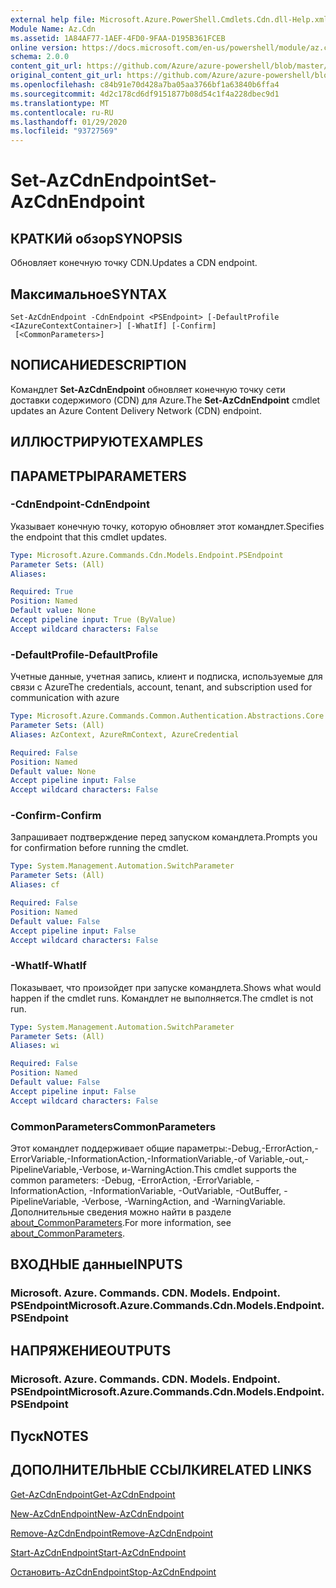 ```yaml
---
external help file: Microsoft.Azure.PowerShell.Cmdlets.Cdn.dll-Help.xml
Module Name: Az.Cdn
ms.assetid: 1A84AF77-1AEF-4FD0-9FAA-D195B361FCEB
online version: https://docs.microsoft.com/en-us/powershell/module/az.cdn/set-azcdnendpoint
schema: 2.0.0
content_git_url: https://github.com/Azure/azure-powershell/blob/master/src/Cdn/Cdn/help/Set-AzCdnEndpoint.md
original_content_git_url: https://github.com/Azure/azure-powershell/blob/master/src/Cdn/Cdn/help/Set-AzCdnEndpoint.md
ms.openlocfilehash: c84b91e70d428a7ba05aa3766bf1a63840b6ffa4
ms.sourcegitcommit: 4d2c178cd6df9151877b08d54c1f4a228dbec9d1
ms.translationtype: MT
ms.contentlocale: ru-RU
ms.lasthandoff: 01/29/2020
ms.locfileid: "93727569"
---
```

# <span data-ttu-id="b0d74-101">Set-AzCdnEndpoint</span><span class="sxs-lookup"><span data-stu-id="b0d74-101">Set-AzCdnEndpoint</span></span>

## <span data-ttu-id="b0d74-102">КРАТКИй обзор</span><span class="sxs-lookup"><span data-stu-id="b0d74-102">SYNOPSIS</span></span>
<span data-ttu-id="b0d74-103">Обновляет конечную точку CDN.</span><span class="sxs-lookup"><span data-stu-id="b0d74-103">Updates a CDN endpoint.</span></span>

## <span data-ttu-id="b0d74-104">Максимальное</span><span class="sxs-lookup"><span data-stu-id="b0d74-104">SYNTAX</span></span>

```
Set-AzCdnEndpoint -CdnEndpoint <PSEndpoint> [-DefaultProfile <IAzureContextContainer>] [-WhatIf] [-Confirm]
 [<CommonParameters>]
```

## <span data-ttu-id="b0d74-105">NОПИСАНИЕ</span><span class="sxs-lookup"><span data-stu-id="b0d74-105">DESCRIPTION</span></span>
<span data-ttu-id="b0d74-106">Командлет **Set-AzCdnEndpoint** обновляет конечную точку сети доставки содержимого (CDN) для Azure.</span><span class="sxs-lookup"><span data-stu-id="b0d74-106">The **Set-AzCdnEndpoint** cmdlet updates an Azure Content Delivery Network (CDN) endpoint.</span></span>

## <span data-ttu-id="b0d74-107">ИЛЛЮСТРИРУЮТ</span><span class="sxs-lookup"><span data-stu-id="b0d74-107">EXAMPLES</span></span>

## <span data-ttu-id="b0d74-108">ПАРАМЕТРЫ</span><span class="sxs-lookup"><span data-stu-id="b0d74-108">PARAMETERS</span></span>

### <span data-ttu-id="b0d74-109">-CdnEndpoint</span><span class="sxs-lookup"><span data-stu-id="b0d74-109">-CdnEndpoint</span></span>
<span data-ttu-id="b0d74-110">Указывает конечную точку, которую обновляет этот командлет.</span><span class="sxs-lookup"><span data-stu-id="b0d74-110">Specifies the endpoint that this cmdlet updates.</span></span>

```yaml
Type: Microsoft.Azure.Commands.Cdn.Models.Endpoint.PSEndpoint
Parameter Sets: (All)
Aliases:

Required: True
Position: Named
Default value: None
Accept pipeline input: True (ByValue)
Accept wildcard characters: False
```

### <span data-ttu-id="b0d74-111">-DefaultProfile</span><span class="sxs-lookup"><span data-stu-id="b0d74-111">-DefaultProfile</span></span>
<span data-ttu-id="b0d74-112">Учетные данные, учетная запись, клиент и подписка, используемые для связи с Azure</span><span class="sxs-lookup"><span data-stu-id="b0d74-112">The credentials, account, tenant, and subscription used for communication with azure</span></span>

```yaml
Type: Microsoft.Azure.Commands.Common.Authentication.Abstractions.Core.IAzureContextContainer
Parameter Sets: (All)
Aliases: AzContext, AzureRmContext, AzureCredential

Required: False
Position: Named
Default value: None
Accept pipeline input: False
Accept wildcard characters: False
```

### <span data-ttu-id="b0d74-113">-Confirm</span><span class="sxs-lookup"><span data-stu-id="b0d74-113">-Confirm</span></span>
<span data-ttu-id="b0d74-114">Запрашивает подтверждение перед запуском командлета.</span><span class="sxs-lookup"><span data-stu-id="b0d74-114">Prompts you for confirmation before running the cmdlet.</span></span>

```yaml
Type: System.Management.Automation.SwitchParameter
Parameter Sets: (All)
Aliases: cf

Required: False
Position: Named
Default value: False
Accept pipeline input: False
Accept wildcard characters: False
```

### <span data-ttu-id="b0d74-115">-WhatIf</span><span class="sxs-lookup"><span data-stu-id="b0d74-115">-WhatIf</span></span>
<span data-ttu-id="b0d74-116">Показывает, что произойдет при запуске командлета.</span><span class="sxs-lookup"><span data-stu-id="b0d74-116">Shows what would happen if the cmdlet runs.</span></span>
<span data-ttu-id="b0d74-117">Командлет не выполняется.</span><span class="sxs-lookup"><span data-stu-id="b0d74-117">The cmdlet is not run.</span></span>

```yaml
Type: System.Management.Automation.SwitchParameter
Parameter Sets: (All)
Aliases: wi

Required: False
Position: Named
Default value: False
Accept pipeline input: False
Accept wildcard characters: False
```

### <span data-ttu-id="b0d74-118">CommonParameters</span><span class="sxs-lookup"><span data-stu-id="b0d74-118">CommonParameters</span></span>
<span data-ttu-id="b0d74-119">Этот командлет поддерживает общие параметры:-Debug,-ErrorAction,-ErrorVariable,-InformationAction,-InformationVariable,-of Variable,-out,-PipelineVariable,-Verbose, и-WarningAction.</span><span class="sxs-lookup"><span data-stu-id="b0d74-119">This cmdlet supports the common parameters: -Debug, -ErrorAction, -ErrorVariable, -InformationAction, -InformationVariable, -OutVariable, -OutBuffer, -PipelineVariable, -Verbose, -WarningAction, and -WarningVariable.</span></span> <span data-ttu-id="b0d74-120">Дополнительные сведения можно найти в разделе [about_CommonParameters](https://go.microsoft.com/fwlink/?LinkID=113216).</span><span class="sxs-lookup"><span data-stu-id="b0d74-120">For more information, see [about_CommonParameters](https://go.microsoft.com/fwlink/?LinkID=113216).</span></span>

## <span data-ttu-id="b0d74-121">ВХОДНЫЕ данные</span><span class="sxs-lookup"><span data-stu-id="b0d74-121">INPUTS</span></span>

### <span data-ttu-id="b0d74-122">Microsoft. Azure. Commands. CDN. Models. Endpoint. PSEndpoint</span><span class="sxs-lookup"><span data-stu-id="b0d74-122">Microsoft.Azure.Commands.Cdn.Models.Endpoint.PSEndpoint</span></span>

## <span data-ttu-id="b0d74-123">НАПРЯЖЕНИЕ</span><span class="sxs-lookup"><span data-stu-id="b0d74-123">OUTPUTS</span></span>

### <span data-ttu-id="b0d74-124">Microsoft. Azure. Commands. CDN. Models. Endpoint. PSEndpoint</span><span class="sxs-lookup"><span data-stu-id="b0d74-124">Microsoft.Azure.Commands.Cdn.Models.Endpoint.PSEndpoint</span></span>

## <span data-ttu-id="b0d74-125">Пуск</span><span class="sxs-lookup"><span data-stu-id="b0d74-125">NOTES</span></span>

## <span data-ttu-id="b0d74-126">ДОПОЛНИТЕЛЬНЫЕ ССЫЛКИ</span><span class="sxs-lookup"><span data-stu-id="b0d74-126">RELATED LINKS</span></span>

[<span data-ttu-id="b0d74-127">Get-AzCdnEndpoint</span><span class="sxs-lookup"><span data-stu-id="b0d74-127">Get-AzCdnEndpoint</span></span>](./Get-AzCdnEndpoint.md)

[<span data-ttu-id="b0d74-128">New-AzCdnEndpoint</span><span class="sxs-lookup"><span data-stu-id="b0d74-128">New-AzCdnEndpoint</span></span>](./New-AzCdnEndpoint.md)

[<span data-ttu-id="b0d74-129">Remove-AzCdnEndpoint</span><span class="sxs-lookup"><span data-stu-id="b0d74-129">Remove-AzCdnEndpoint</span></span>](./Remove-AzCdnEndpoint.md)

[<span data-ttu-id="b0d74-130">Start-AzCdnEndpoint</span><span class="sxs-lookup"><span data-stu-id="b0d74-130">Start-AzCdnEndpoint</span></span>](./Start-AzCdnEndpoint.md)

[<span data-ttu-id="b0d74-131">Остановить-AzCdnEndpoint</span><span class="sxs-lookup"><span data-stu-id="b0d74-131">Stop-AzCdnEndpoint</span></span>](./Stop-AzCdnEndpoint.md)



